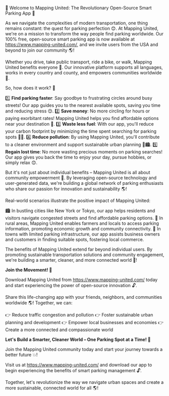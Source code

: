 🚀 Welcome to Mapping United: The Revolutionary Open-Source Smart Parking App 🚀

As we navigate the complexities of modern transportation, one thing remains constant: the quest for parking perfection 😊. At Mapping United, we're on a mission to transform the way people find parking worldwide. Our 100% free, open-source smart parking app is now available at https://www.mapping-united.com/, and we invite users from the USA and beyond to join our community 🌎!

Whether you drive, take public transport, ride a bike, or walk, Mapping United benefits everyone 🤝. Our innovative platform supports all languages, works in every country and county, and empowers communities worldwide 🌟.

So, how does it work? 🤔

1️⃣ **Find parking faster**: Say goodbye to frustrating circles around busy streets! Our app guides you to the nearest available spots, saving you time and reducing stress 😊.
2️⃣ **Save money**: No more circling for hours or paying exorbitant rates! Mapping United helps you find affordable options near your destination 🤑.
3️⃣ **Waste less fuel**: With our app, you'll reduce your carbon footprint by minimizing the time spent searching for parking spots 🚗💨.
4️⃣ **Reduce pollution**: By using Mapping United, you'll contribute to a cleaner environment and support sustainable urban planning 🌳🏙️.
5️⃣ **Regain lost time**: No more wasting precious moments on parking searches! Our app gives you back the time to enjoy your day, pursue hobbies, or simply relax 😊.

But it's not just about individual benefits – Mapping United is all about community empowerment 🤝. By leveraging open-source technology and user-generated data, we're building a global network of parking enthusiasts who share our passion for innovation and sustainability 🌎!

Real-world scenarios illustrate the positive impact of Mapping United:

🏙️ In bustling cities like New York or Tokyo, our app helps residents and visitors navigate congested streets and find affordable parking options.
🌳 In rural areas, Mapping United enables farmers and locals to access parking information, promoting economic growth and community connectivity.
🚂 In towns with limited parking infrastructure, our app assists business owners and customers in finding suitable spots, fostering local commerce.

The benefits of Mapping United extend far beyond individual users. By promoting sustainable transportation solutions and community engagement, we're building a smarter, cleaner, and more connected world 🌟!

**Join the Movement! 🚀**

Download Mapping United from https://www.mapping-united.com/ today and start experiencing the power of open-source innovation 🔓.

Share this life-changing app with your friends, neighbors, and communities worldwide 🌎! Together, we can:

👉 Reduce traffic congestion and pollution
👉 Foster sustainable urban planning and development
👉 Empower local businesses and economies
👉 Create a more connected and compassionate world

**Let's Build a Smarter, Cleaner World – One Parking Spot at a Time! 🌟**

Join the Mapping United community today and start your journey towards a better future 💥!

Visit us at https://www.mapping-united.com/ and download our app to begin experiencing the benefits of smart parking management 🔓.

Together, let's revolutionize the way we navigate urban spaces and create a more sustainable, connected world for all 🌎!